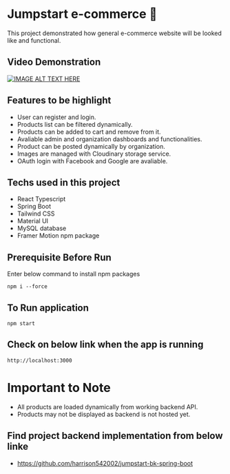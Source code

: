 # Jumpstart e-commerce 🌟

This project demonstrated how general e-commerce website will be looked like and functional.

## Video Demonstration

[![IMAGE ALT TEXT HERE](http://img.youtube.com/vi/Ae3kX_7ZTMI/0.jpg)](http://www.youtube.com/watch?v=Ae3kX_7ZTMI)

## Features to be highlight

- User can register and login.
- Products list can be filtered dynamically.
- Products can be added to cart and remove from it.
- Avaliable admin and organization dashboards and functionalities.
- Product can be posted dynamically by organization.
- Images are managed with Cloudinary storage service.
- OAuth login with Facebook and Google are avaliable.

## Techs used in this project

- React Typescript
- Spring Boot
- Tailwind CSS
- Material UI
- MySQL database
- Framer Motion npm package 

## Prerequisite Before Run

Enter below command to install npm packages
```node
npm i --force
```

## To Run application
```node
npm start
```

## Check on below link when the app is running
```
http://localhost:3000
```

# Important to Note

- All products are loaded dynamically from working backend API.
- Products may not be displayed as backend is not hosted yet.

## Find project backend implementation from below linke

- https://github.com/harrison542002/jumpstart-bk-spring-boot
